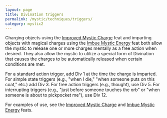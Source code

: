 ```yaml
---
layout: page
title: Divination triggers
permalink: /mystic/techniques/triggers/
category: mystic2
---
```

Charging objects using the [Improved Mystic
Charge](/mystic/feats/improvedMysticCharge) feat and imparting objects
with magical charges using the [Imbue Mystic
Energy](/mystic/feats/imbueMysticEnergy) feat both allow the mystic to
release one or more charges mentally as a free action when desired. They
also allow the mystic to utilize a special form of Divination that
causes the charges to be automatically released when certain conditions
are met.

For a standard action trigger, add Div 1 at the time the charge is
imparted. For simple state triggers (e.g., "when I die," "when someone
puts on this coat," etc.) add Div 3. For free action triggers (e.g.,
thought), use Div 5. For interrupting triggers (e.g., "just before
someone touches the orb" or "when someone is about to pickpocket me"),
use Div 12.

For examples of use, see the [Improved Mystic
Charge](/mystic/feats/improvedMysticCharge) and [Imbue Mystic
Energy](/mystic/feats/imbueMysticEnergy) feats.
